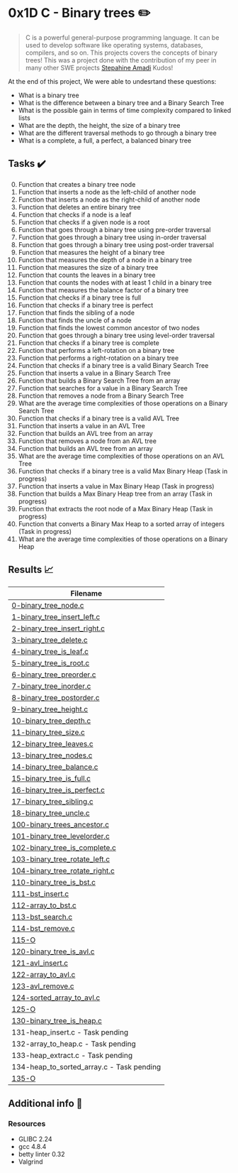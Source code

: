# 0x1D C - Binary trees :pencil2:

> C is a powerful general-purpose programming language. It can be used to develop software like operating systems, databases, compilers, and so on. This projects covers the concepts of binary trees! This was a project done with the contribution of my peer in many other SWE projects  [Stepahine Amadi](https://github.com/sbettilda/) Kudos!

At the end of this project, We were able to undesrtand these questions:

* What is a binary tree
* What is the difference between a binary tree and a Binary Search Tree
* What is the possible gain in terms of time complexity compared to linked lists
* What are the depth, the height, the size of a binary tree
* What are the different traversal methods to go through a binary tree
* What is a complete, a full, a perfect, a balanced binary tree

## Tasks :heavy_check_mark:

0. Function that creates a binary tree node
1. Function that inserts a node as the left-child of another node
2. Function that inserts a node as the right-child of another node
3. Function that deletes an entire binary tree
4. Function that checks if a node is a leaf
5. Function that checks if a given node is a root
6. Function that goes through a binary tree using pre-order traversal
7. Function that goes through a binary tree using in-order traversal
8. Function that goes through a binary tree using post-order traversal
9. Function that measures the height of a binary tree
10. Function that measures the depth of a node in a binary tree
11. Function that measures the size of a binary tree
12. Function that counts the leaves in a binary tree
13. Function that counts the nodes with at least 1 child in a binary tree
14. Function that measures the balance factor of a binary tree
15. Function that checks if a binary tree is full
16. Function that checks if a binary tree is perfect
17. Function that finds the sibling of a node
18. Function that finds the uncle of a node
19. Function that finds the lowest common ancestor of two nodes
20. Function that goes through a binary tree using level-order traversal
21. Function that checks if a binary tree is complete
22. Function that performs a left-rotation on a binary tree
23. Function that performs a right-rotation on a binary tree
24. Function that checks if a binary tree is a valid Binary Search Tree
25. Function that inserts a value in a Binary Search Tree
26. Function that builds a Binary Search Tree from an array
27. Function that searches for a value in a Binary Search Tree
28. Function that removes a node from a Binary Search Tree
29. What are the average time complexities of those operations on a Binary Search Tree
30. Function that checks if a binary tree is a valid AVL Tree
31. Function that inserts a value in an AVL Tree
32. Function that builds an AVL tree from an array
33. Function that removes a node from an AVL tree
34. Function that builds an AVL tree from an array
35. What are the average time complexities of those operations on an AVL Tree
36. Function that checks if a binary tree is a valid Max Binary Heap (Task in progress)
37. Function that inserts a value in Max Binary Heap (Task in progress)
38. Function that builds a Max Binary Heap tree from an array (Task in progress)
39. Function that extracts the root node of a Max Binary Heap (Task in progress)
40. Function that converts a Binary Max Heap to a sorted array of integers (Task in progress)
41. What are the average time complexities of those operations on a Binary Heap


## Results :chart_with_upwards_trend:

| Filename |
| ------ |
| [0-binary_tree_node.c](https://github.com/abdurleone/0x1D-binary_trees/blob/master/0-binary_tree_node.c)|
| [1-binary_tree_insert_left.c](https://github.com/abdurleone/0x1D-binary_trees/blob/master/1-binary_tree_insert_left.c)|
| [2-binary_tree_insert_right.c](https://github.com/abdurleone/0x1D-binary_trees/blob/master/2-binary_tree_insert_right.c)|
| [3-binary_tree_delete.c](https://github.com/abdurleone/0x1D-binary_trees/blob/master/3-binary_tree_delete.c)|
| [4-binary_tree_is_leaf.c](https://github.com/abdurleone/0x1D-binary_trees/blob/master/4-binary_tree_is_leaf.c)|
| [5-binary_tree_is_root.c](https://github.com/abdurleone/0x1D-binary_trees/blob/master/5-binary_tree_is_root.c)|
| [6-binary_tree_preorder.c](https://github.com/abdurleone/0x1D-binary_trees/blob/master/6-binary_tree_preorder.c)|
| [7-binary_tree_inorder.c](https://github.com/abdurleone/0x1D-binary_trees/blob/master/7-binary_tree_inorder.c)|
| [8-binary_tree_postorder.c](https://github.com/abdurleone/0x1D-binary_trees/blob/master/8-binary_tree_postorder.c)|
| [9-binary_tree_height.c](https://github.com/abdurleone/0x1D-binary_trees/blob/master/9-binary_tree_height.c)|
| [10-binary_tree_depth.c](https://github.com/abdurleone/0x1D-binary_trees/blob/master/10-binary_tree_depth.c)|
| [11-binary_tree_size.c](https://github.com/abdurleone/0x1D-binary_trees/blob/master/11-binary_tree_size.c)|
| [12-binary_tree_leaves.c](https://github.com/abdurleone/0x1D-binary_trees/blob/master/12-binary_tree_leaves.c)|
| [13-binary_tree_nodes.c](https://github.com/abdurleone/0x1D-binary_trees/blob/master/13-binary_tree_nodes.c)|
| [14-binary_tree_balance.c](https://github.com/abdurleone/0x1D-binary_trees/blob/master/14-binary_tree_balance.c)|
| [15-binary_tree_is_full.c](https://github.com/abdurleone/0x1D-binary_trees/blob/master/15-binary_tree_is_full.c)|
| [16-binary_tree_is_perfect.c](https://github.com/abdurleone/0x1D-binary_trees/blob/master/16-binary_tree_is_perfect.c)|
| [17-binary_tree_sibling.c](https://github.com/abdurleone/0x1D-binary_trees/blob/master/17-binary_tree_sibling.c)|
| [18-binary_tree_uncle.c](https://github.com/abdurleone/0x1D-binary_trees/blob/master/18-binary_tree_uncle.c)|
| [100-binary_trees_ancestor.c](https://github.com/abdurleone/0x1D-binary_trees/blob/master/100-binary_trees_ancestor.c)|
| [101-binary_tree_levelorder.c](https://github.com/abdurleone/0x1D-binary_trees/blob/master/101-binary_tree_levelorder.c)|
| [102-binary_tree_is_complete.c](https://github.com/abdurleone/0x1D-binary_trees/blob/master/102-binary_tree_is_complete.c)|
| [103-binary_tree_rotate_left.c](https://github.com/abdurleone/0x1D-binary_trees/blob/master/103-binary_tree_rotate_left.c)|
| [104-binary_tree_rotate_right.c](https://github.com/abdurleone/0x1D-binary_trees/blob/master/104-binary_tree_rotate_right.c)|
| [110-binary_tree_is_bst.c](https://github.com/abdurleone/0x1D-binary_trees/blob/master/110-binary_tree_is_bst.c)|
| [111-bst_insert.c](https://github.com/abdurleone/0x1D-binary_trees/blob/master/111-bst_insert.c)|
| [112-array_to_bst.c](https://github.com/abdurleone/0x1D-binary_trees/blob/master/112-array_to_bst.c)|
| [113-bst_search.c](https://github.com/abdurleone/0x1D-binary_trees/blob/master/113-bst_search.c)|
| [114-bst_remove.c](https://github.com/abdurleone/0x1D-binary_trees/blob/master/114-bst_remove.c)|
| [115-O](https://github.com/abdurleone/0x1D-binary_trees/blob/master/115-O)|
| [120-binary_tree_is_avl.c](https://github.com/abdurleone/0x1D-binary_trees/blob/master/120-binary_tree_is_avl.c)|
| [121-avl_insert.c](https://github.com/abdurleone/0x1D-binary_trees/blob/master/121-avl_insert.c)|
| [122-array_to_avl.c](https://github.com/abdurleone/0x1D-binary_trees/blob/master/122-array_to_avl.c)|
| [123-avl_remove.c](https://github.com/abdurleone/0x1D-binary_trees/blob/master/123-avl_remove.c)|
| [124-sorted_array_to_avl.c](https://github.com/abdurleone/0x1D-binary_trees/blob/master/124-sorted_array_to_avl.c)|
| [125-O](https://github.com/abdurleone/0x1D-binary_trees/blob/master/125-O)|
| [130-binary_tree_is_heap.c](https://github.com/abdurleone/0x1D-binary_trees/blob/master/130-binary_tree_is_heap.c)|
| 131-heap_insert.c - Task pending|
| 132-array_to_heap.c - Task pending|
| 133-heap_extract.c - Task pending|
| 134-heap_to_sorted_array.c - Task pending|
| [135-O](https://github.com/abdurleone/0x1D-binary_trees/blob/master/135-O)|


## Additional info :construction:
### Resources

- GLIBC 2.24
- gcc 4.8.4
- betty linter 0.32
- Valgrind